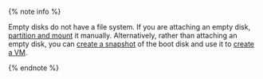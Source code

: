 {% note info %}

Empty disks do not have a file system. If you are attaching an empty disk, [partition and mount](../operations/vm-control/vm-attach-disk.md#mount) it manually. Alternatively, rather than attaching an empty disk, you can [create a snapshot](../operations/disk-control/create-snapshot.md) of the boot disk and use it to [create a VM](../operations/vm-create/create-from-snapshots.md).

{% endnote %}
